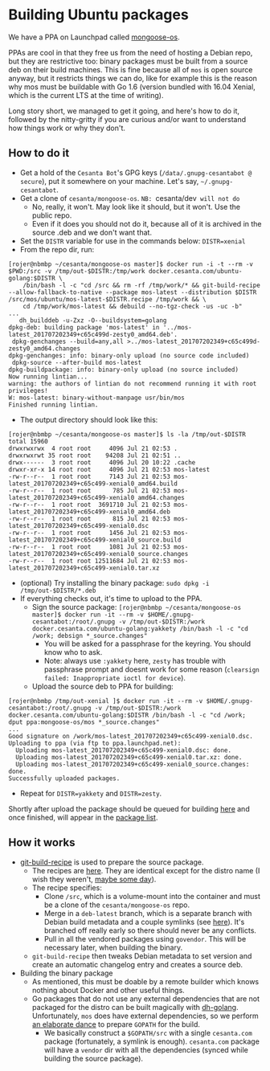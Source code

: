 # Building Ubuntu packages

We have a PPA on Launchpad called [mongoose-os](https://launchpad.net/~mongoose-os/+archive/ubuntu/mos).

PPAs are cool in that they free us from the need of hosting a Debian repo, but they are restrictive too: binary packages must be built from a source deb on their build machines.
This is fine because all of `mos` is open source anyway, but it restricts things we can do, like for example this is the reason why mos must be buildable with Go 1.6 (version bundled with 16.04 Xenial, which is the current LTS at the time of writing).

Long story short, we managed to get it going, and here's how to do it, followed by the nitty-gritty if you are curious and/or want to understand how things work or why they don't.

## How to do it

 * Get a hold of the `Cesanta Bot`'s GPG keys (`/data/.gnupg-cesantabot @ secure`), put it somewhere on your machine. Let's say, `~/.gnupg-cesantabot`.
 * Get a clone of `cesanta/mongoose-os`. `NB: `cesanta/dev` will not do`
   * No, really, it won't. May look like it should, but it won't. Use the public repo.
   * Even if it does you should not do it, because all of it is archived in the source .deb and we don't want that.
 * Set the `DISTR` variable for use in the commands below: `DISTR=xenial`
 * From the repo dir, run:
```
[rojer@nbmbp ~/cesanta/mongoose-os master]$ docker run -i -t --rm -v $PWD:/src -v /tmp/out-$DISTR:/tmp/work docker.cesanta.com/ubuntu-golang:$DISTR \
    /bin/bash -l -c "cd /src && rm -rf /tmp/work/* && git-build-recipe --allow-fallback-to-native --package mos-latest --distribution $DISTR /src/mos/ubuntu/mos-latest-$DISTR.recipe /tmp/work && \
    cd /tmp/work/mos-latest && debuild --no-tgz-check -us -uc -b"
...
   dh_builddeb -u-Zxz -O--buildsystem=golang
dpkg-deb: building package 'mos-latest' in '../mos-latest_201707202349+c65c499d-zesty0_amd64.deb'.
 dpkg-genchanges --build=any,all >../mos-latest_201707202349+c65c499d-zesty0_amd64.changes
dpkg-genchanges: info: binary-only upload (no source code included)
 dpkg-source --after-build mos-latest
dpkg-buildpackage: info: binary-only upload (no source included)
Now running lintian...
warning: the authors of lintian do not recommend running it with root privileges!
W: mos-latest: binary-without-manpage usr/bin/mos
Finished running lintian.
```
   * The output directory should look like this:
```
[rojer@nbmbp ~/cesanta/mongoose-os master]$ ls -la /tmp/out-$DISTR
total 15960
drwxrwxrwx  4 root root     4096 Jul 21 02:53 .
drwxrwxrwt 35 root root    94208 Jul 21 02:51 ..
drwx------  3 root root     4096 Jul 20 10:22 .cache
drwxr-xr-x 14 root root     4096 Jul 21 02:53 mos-latest
-rw-r--r--  1 root root     7143 Jul 21 02:53 mos-latest_201707202349+c65c499-xenial0_amd64.build
-rw-r--r--  1 root root      785 Jul 21 02:53 mos-latest_201707202349+c65c499-xenial0_amd64.changes
-rw-r--r--  1 root root  3691710 Jul 21 02:53 mos-latest_201707202349+c65c499-xenial0_amd64.deb
-rw-r--r--  1 root root      815 Jul 21 02:53 mos-latest_201707202349+c65c499-xenial0.dsc
-rw-r--r--  1 root root     1456 Jul 21 02:53 mos-latest_201707202349+c65c499-xenial0_source.build
-rw-r--r--  1 root root     1081 Jul 21 02:53 mos-latest_201707202349+c65c499-xenial0_source.changes
-rw-r--r--  1 root root 12511684 Jul 21 02:53 mos-latest_201707202349+c65c499-xenial0.tar.xz
```
   * (optional) Try installing the binary package: `sudo dpkg -i /tmp/out-$DISTR/*.deb`
 * If everything checks out, it's time to upload to the PPA.
   * Sign the source package: `[rojer@nbmbp ~/cesanta/mongoose-os master]$ docker run -it --rm -v $HOME/.gnupg-cesantabot:/root/.gnupg -v /tmp/out-$DISTR:/work docker.cesanta.com/ubuntu-golang:yakkety /bin/bash -l -c "cd /work; debsign *_source.changes"
`
     * You will be asked for a passphrase for the keyring. You should know who to ask.
     * Note: always use `:yakkety` here, `zesty` has trouble with passphrase prompt and doesnt work for some reason (`clearsign failed: Inappropriate ioctl for device`).
   * Upload the source deb to PPA for building:
```
[rojer@nbmbp /tmp/out-xenial ]$ docker run -it --rm -v $HOME/.gnupg-cesantabot:/root/.gnupg -v /tmp/out-$DISTR:/work docker.cesanta.com/ubuntu-golang:$DISTR /bin/bash -l -c "cd /work; dput ppa:mongoose-os/mos *_source.changes"
...
Good signature on /work/mos-latest_201707202349+c65c499-xenial0.dsc.
Uploading to ppa (via ftp to ppa.launchpad.net):
  Uploading mos-latest_201707202349+c65c499-xenial0.dsc: done.
  Uploading mos-latest_201707202349+c65c499-xenial0.tar.xz: done.
  Uploading mos-latest_201707202349+c65c499-xenial0_source.changes: done.
Successfully uploaded packages.
```
   * Repeat for `DISTR=yakkety` and `DISTR=zesty`.

Shortly after upload the package should be queued for building [here](https://launchpad.net/~mongoose-os/+archive/ubuntu/mos/+builds?build_text=&build_state=all) and once finished, will appear in the [package list](https://launchpad.net/~mongoose-os/+archive/ubuntu/mos/+packages).

## How it works

  * [git-build-recipe](https://launchpad.net/git-build-recipe) is used to prepare the source package.
    * The recipes are [here](https://github.com/cesanta/mongoose-os/tree/master/mos/ubuntu). They are identical except for the distro name (I wish they weren't, [maybe some day](https://bugs.launchpad.net/git-build-recipe/+bug/1705591)).
    * The recipe specifies:
      * Clone `/src`, which is a volume-mount into the container and must be a clone of the `cesanta/mongoose-os` repo.
      * Merge in a `deb-latest` branch, which is a separate branch with Debian build metadata and a couple symlinks (see [here](https://github.com/cesanta/mongoose-os/tree/deb-latest)). It's branched off really early so there should never be any conflicts.
      * Pull in all the vendored packages using `govendor`. This will be necessary later, when building the binary.
    * `git-build-recipe` then tweaks Debian metadata to set version and create an automatic changelog entry and creates a source deb.
  * Building the binary package
    * As mentioned, this must be doable by a remote builder which knows nothing about Docker and other useful things.
    * Go packages that do not use any external dependencies that are not packaged for the distro can be built magically with [dh-golang](https://pkg-go.alioth.debian.org/packaging.html). Unfortunately, `mos` does have external dependencies, so we perform [an elaborate dance](https://github.com/cesanta/mongoose-os/blob/deb-latest/debian/rules#L11) to prepare `GOPATH` for the build.
      * We basically construct a `$GOPATH/src` with a single `cesanta.com` package (fortunately, a symlink is enough). `cesanta.com` package will have a `vendor` dir with all the dependencies (synced while building the source package).

